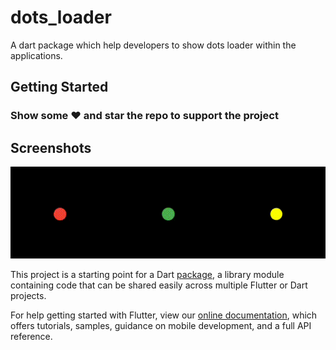 # dots_loader

A dart package which help developers to show dots loader within the applications.

## Getting Started

### Show some :heart: and star the repo to support the project

## Screenshots
<img src = "https://raw.githubusercontent.com/Rajkumar07793/dots_loader/master/dotsAnim.gif">

This project is a starting point for a Dart
[package](https://flutter.dev/developing-packages/),
a library module containing code that can be shared easily across
multiple Flutter or Dart projects.

For help getting started with Flutter, view our 
[online documentation](https://flutter.dev/docs), which offers tutorials, 
samples, guidance on mobile development, and a full API reference.
